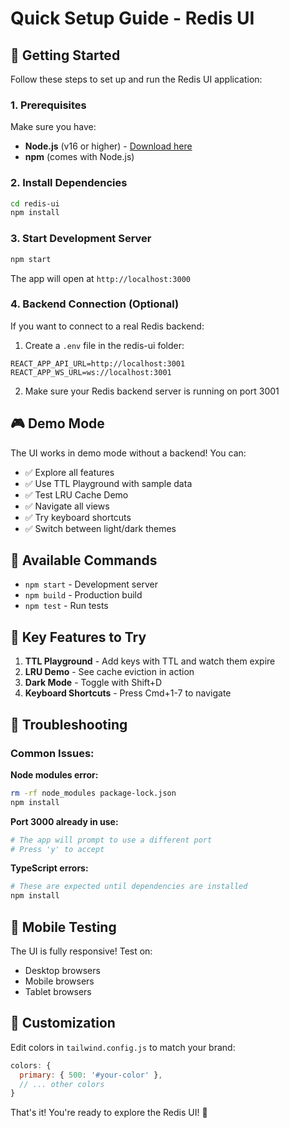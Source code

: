 # Quick Setup Guide - Redis UI

## 🚀 Getting Started

Follow these steps to set up and run the Redis UI application:

### 1. Prerequisites
Make sure you have:
- **Node.js** (v16 or higher) - [Download here](https://nodejs.org/)
- **npm** (comes with Node.js)

### 2. Install Dependencies
```bash
cd redis-ui
npm install
```

### 3. Start Development Server
```bash
npm start
```

The app will open at `http://localhost:3000`

### 4. Backend Connection (Optional)
If you want to connect to a real Redis backend:

1. Create a `.env` file in the redis-ui folder:
```env
REACT_APP_API_URL=http://localhost:3001
REACT_APP_WS_URL=ws://localhost:3001
```

2. Make sure your Redis backend server is running on port 3001

## 🎮 Demo Mode

The UI works in demo mode without a backend! You can:

- ✅ Explore all features
- ✅ Use TTL Playground with sample data
- ✅ Test LRU Cache Demo
- ✅ Navigate all views
- ✅ Try keyboard shortcuts
- ✅ Switch between light/dark themes

## 🔧 Available Commands

- `npm start` - Development server
- `npm build` - Production build
- `npm test` - Run tests

## 🎯 Key Features to Try

1. **TTL Playground** - Add keys with TTL and watch them expire
2. **LRU Demo** - See cache eviction in action
3. **Dark Mode** - Toggle with Shift+D
4. **Keyboard Shortcuts** - Press Cmd+1-7 to navigate

## 🐛 Troubleshooting

### Common Issues:

**Node modules error:**
```bash
rm -rf node_modules package-lock.json
npm install
```

**Port 3000 already in use:**
```bash
# The app will prompt to use a different port
# Press 'y' to accept
```

**TypeScript errors:**
```bash
# These are expected until dependencies are installed
npm install
```

## 📱 Mobile Testing

The UI is fully responsive! Test on:
- Desktop browsers
- Mobile browsers  
- Tablet browsers

## 🎨 Customization

Edit colors in `tailwind.config.js` to match your brand:
```js
colors: {
  primary: { 500: '#your-color' },
  // ... other colors
}
```

That's it! You're ready to explore the Redis UI! 🎉 